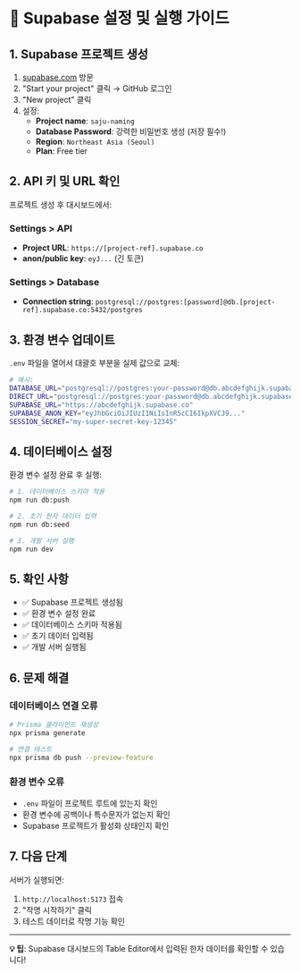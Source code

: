 # 🚀 Supabase 설정 및 실행 가이드

## 1. Supabase 프로젝트 생성

1. [supabase.com](https://supabase.com) 방문
2. "Start your project" 클릭 → GitHub 로그인
3. "New project" 클릭
4. 설정:
   - **Project name**: `saju-naming`
   - **Database Password**: 강력한 비밀번호 생성 (저장 필수!)
   - **Region**: `Northeast Asia (Seoul)`
   - **Plan**: Free tier

## 2. API 키 및 URL 확인

프로젝트 생성 후 대시보드에서:

### Settings > API
- **Project URL**: `https://[project-ref].supabase.co`
- **anon/public key**: `eyJ...` (긴 토큰)

### Settings > Database  
- **Connection string**: `postgresql://postgres:[password]@db.[project-ref].supabase.co:5432/postgres`

## 3. 환경 변수 업데이트

`.env` 파일을 열어서 대괄호 부분을 실제 값으로 교체:

```bash
# 예시:
DATABASE_URL="postgresql://postgres:your-password@db.abcdefghijk.supabase.co:5432/postgres?pgbouncer=true&connection_limit=1"
DIRECT_URL="postgresql://postgres:your-password@db.abcdefghijk.supabase.co:5432/postgres"
SUPABASE_URL="https://abcdefghijk.supabase.co"
SUPABASE_ANON_KEY="eyJhbGciOiJIUzI1NiIsInR5cCI6IkpXVCJ9..."
SESSION_SECRET="my-super-secret-key-12345"
```

## 4. 데이터베이스 설정

환경 변수 설정 완료 후 실행:

```bash
# 1. 데이터베이스 스키마 적용
npm run db:push

# 2. 초기 한자 데이터 입력
npm run db:seed

# 3. 개발 서버 실행
npm run dev
```

## 5. 확인 사항

- ✅ Supabase 프로젝트 생성됨
- ✅ 환경 변수 설정 완료
- ✅ 데이터베이스 스키마 적용됨
- ✅ 초기 데이터 입력됨
- ✅ 개발 서버 실행됨

## 6. 문제 해결

### 데이터베이스 연결 오류
```bash
# Prisma 클라이언트 재생성
npx prisma generate

# 연결 테스트
npx prisma db push --preview-feature
```

### 환경 변수 오류
- `.env` 파일이 프로젝트 루트에 있는지 확인
- 환경 변수에 공백이나 특수문자가 없는지 확인
- Supabase 프로젝트가 활성화 상태인지 확인

## 7. 다음 단계

서버가 실행되면:
1. `http://localhost:5173` 접속
2. "작명 시작하기" 클릭
3. 테스트 데이터로 작명 기능 확인

---

**💡 팁**: Supabase 대시보드의 Table Editor에서 입력된 한자 데이터를 확인할 수 있습니다!